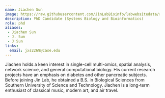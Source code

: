 ```yaml
---
name: Jiachen Sun
image: https://raw.githubusercontent.com/JinLabBioinfo/labwebsitedata/refs/heads/main/image_members/jiachen-sun.jpg
description: PhD Candidate (Systems Biology and Bioinformatics)
role: phd
aliases:
 - Jiachen Sun
 - J. Sun
 - J Sun
links:
  email: jxs2269@case.edu
---
```


Jiachen holds a keen interest in single-cell multi-omics, spatial analysis, network science, and general computational biology. His current research projects have an emphasis on diabetes and other pancreatic subjects. Before joining Jin Lab, he obtained a B.S. in Biological Sciences from Southern University of Science and Technology. Jiachen is a long-term enthusiast of classical music, modern art, and air travel.
